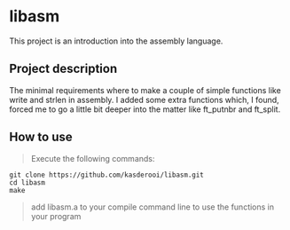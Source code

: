 # libasm

This project is an introduction into the assembly language.

## Project description

The minimal requirements where to make a couple of simple functions like write and strlen in assembly.
I added some extra functions which, I found, forced me to go a little bit deeper into the matter like ft_putnbr and ft_split.

## How to use
> Execute the following commands:

```shell
git clone https://github.com/kasderooi/libasm.git
cd libasm
make
```

> add libasm.a to your compile command line to use the functions in your program
